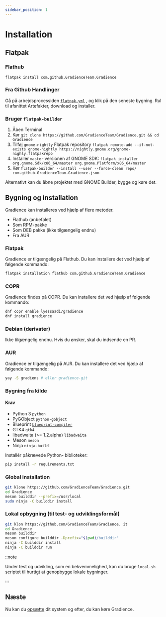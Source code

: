 ```yaml
---
sidebar_position: 1
---
```


# Installation

## Flatpak

### Flathub

```shell
flatpak install com.github.GradienceTeam.Gradience
```

### Fra Github Handlinger

Gå på arbejdsprocessiden [`flatpak.yml`](https://github.com/GradienceTeam/Gradience/actions/workflows/flatpak.yml) , og klik på den seneste bygning. Rul til afsnittet Artefakter, download og installer.

### Bruger `flatpak-builder`

1. Åben Terminal
2. Kør `git clone https://github.com/GradienceTeam/Gradience.git && cd Gradience`
3. Tilføj `gnome-nightly` Flatpak repository `flatpak remote-add --if-not-exists gnome-nightly https://nightly.gnome.org/gnome-nighly.flatpakrepo`
4. Installer `master` versionen af GNOME SDK: `flatpak installer org.gnome.Sdk/x86_64/master org.gnome.Platform/x86_64/master`
5. Kør `flatpak-builder --install --user --force-clean repo/ com.github.GradienceTeam.Gradience.json`

Alternativt kan du åbne projektet med GNOME Builder, bygge og køre det.

## Bygning og installation

Gradience kan installeres ved hjælp af flere metoder.

- Flathub (anbefalet)
- Som RPM-pakke
- Som DEB pakke (ikke tilgængelig endnu)
- Fra AUR

### Flatpak

Gradience er tilgængelig på Flathub. Du kan installere det ved hjælp af følgende kommando:

```bash
flatpak installation flathub com.github.GradienceTeam.Gradience
```

### COPR

Gradience findes på COPR. Du kan installere det ved hjælp af følgende kommando:

```bash
dnf copr enable lyessaadi/gradience
dnf install gradience
```

### Debian (derivater)

Ikke tilgængelig endnu. Hvis du ønsker, skal du indsende en PR.

### AUR

Gradience er tilgængelig på AUR. Du kan installere det ved hjælp af følgende kommando:

```bash
yay -S gradiens # eller gradience-git
```

### Bygning fra kilde

#### Krav

- Python 3 `python`
- PyGObject `python-gobject`
- Blueprint [`blueprint-compiler`](https://jwestman.pages.gitlab.gnome.org/blueprint-compiler/setup.html)
- GTK4 `gtk4`
- libadwaita (>= 1.2.alpha) `libadwaita`
- Meson `meson`
- Ninja `ninja-build`

Installér påkrævede Python- biblioteker:

```sh
pip install -r requirements.txt
```

### Global installation

```sh
git klone https://github.com/GradienceTeam/Gradience.git
cd Gradience
meson builddir --prefix=/usr/local
sudo ninja -C builddir install
```

### Lokal opbygning (til test- og udviklingsformål)

```sh
git klon https://github.com/GradienceTeam/Gradience. it
cd Gradience
meson builddir
meson configure builddir -Dprefix="$(pwd)/builddir"
ninja -C builddir install
ninja -C builddir run
```

::note

Under test og udvikling, som en bekvemmelighed, kan du bruge `local.sh` scriptet til hurtigt at genopbygge lokale bygninger.

:::

## Næste

Nu kan du [opsætte](/docs/setup) dit system og efter, du kan køre Gradience.
